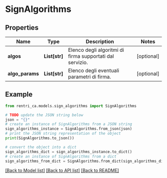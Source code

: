 # SignAlgorithms


## Properties

Name | Type | Description | Notes
------------ | ------------- | ------------- | -------------
**algos** | **List[str]** | Elenco degli algoritmi di firma supportati dal servizio. | [optional] 
**algo_params** | **List[str]** | Elenco degli eventuali parametri di firma. | [optional] 

## Example

```python
from rentri_ca.models.sign_algorithms import SignAlgorithms

# TODO update the JSON string below
json = "{}"
# create an instance of SignAlgorithms from a JSON string
sign_algorithms_instance = SignAlgorithms.from_json(json)
# print the JSON string representation of the object
print(SignAlgorithms.to_json())

# convert the object into a dict
sign_algorithms_dict = sign_algorithms_instance.to_dict()
# create an instance of SignAlgorithms from a dict
sign_algorithms_from_dict = SignAlgorithms.from_dict(sign_algorithms_dict)
```
[[Back to Model list]](../README.md#documentation-for-models) [[Back to API list]](../README.md#documentation-for-api-endpoints) [[Back to README]](../README.md)


